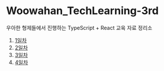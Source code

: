 # Woowahan_TechLearning-3rd

우아한 형제들에서 진행하는 TypeScript + React 교육 자료 정리소

1. [1일차](./1st.md)
2. [2일차](./2nd.md)
3. [3일차](./3rd.md)
4. [4일차](./4th.md)
